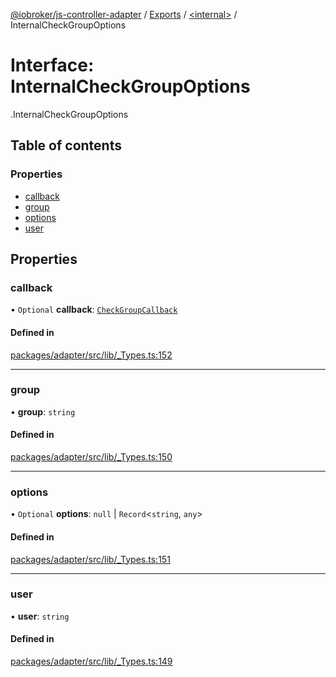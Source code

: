 [@iobroker/js-controller-adapter](../README.md) / [Exports](../modules.md) / [<internal\>](../modules/internal_.md) / InternalCheckGroupOptions

# Interface: InternalCheckGroupOptions

[<internal>](../modules/internal_.md).InternalCheckGroupOptions

## Table of contents

### Properties

- [callback](internal_.InternalCheckGroupOptions.md#callback)
- [group](internal_.InternalCheckGroupOptions.md#group)
- [options](internal_.InternalCheckGroupOptions.md#options)
- [user](internal_.InternalCheckGroupOptions.md#user)

## Properties

### callback

• `Optional` **callback**: [`CheckGroupCallback`](../modules/internal_.md#checkgroupcallback)

#### Defined in

[packages/adapter/src/lib/_Types.ts:152](https://github.com/ioBroker/ioBroker.js-controller/blob/c4a73b71/packages/adapter/src/lib/_Types.ts#L152)

___

### group

• **group**: `string`

#### Defined in

[packages/adapter/src/lib/_Types.ts:150](https://github.com/ioBroker/ioBroker.js-controller/blob/c4a73b71/packages/adapter/src/lib/_Types.ts#L150)

___

### options

• `Optional` **options**: ``null`` \| `Record`<`string`, `any`\>

#### Defined in

[packages/adapter/src/lib/_Types.ts:151](https://github.com/ioBroker/ioBroker.js-controller/blob/c4a73b71/packages/adapter/src/lib/_Types.ts#L151)

___

### user

• **user**: `string`

#### Defined in

[packages/adapter/src/lib/_Types.ts:149](https://github.com/ioBroker/ioBroker.js-controller/blob/c4a73b71/packages/adapter/src/lib/_Types.ts#L149)

